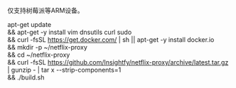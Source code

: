 
仅支持树莓派等ARM设备。


   apt-get update\
  && apt-get -y install vim dnsutils curl sudo\
  && curl -fsSL https://get.docker.com/ | sh || apt-get -y install docker.io\
  && mkdir -p ~/netflix-proxy\
  && cd ~/netflix-proxy\
  && curl -fsSL https://github.com/Insightfy/netflix-proxy/archive/latest.tar.gz | gunzip - | tar x --strip-components=1\
  && ./build.sh
